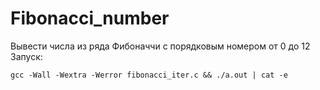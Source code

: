 # Fibonacci_number

Вывести числа из ряда Фибоначчи с порядковым номером от 0 до 12  
Запуск:  
```
gcc -Wall -Wextra -Werror fibonacci_iter.c && ./a.out | cat -e
```
